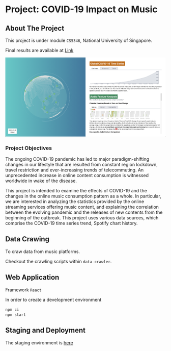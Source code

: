 # Project: COVID-19 Impact on Music

## About The Project

This project is under module `CS5346`, National University of Singapore.

Final results are available at [Link](https://covid-media-consumption-dev.herokuapp.com/)

![product-screenshot](images/overview.png)


### Project Objectives

The ongoing COVID-19 pandemic has led to major paradigm-shifting changes in our lifestyle that are resulted from constant region lockdown, travel restriction and ever-increasing trends of telecommuting. An unprecedented increase in online content consumption is witnessed worldwide in wake of the disease. 

This project is intended to examine the effects of COVID-19 and the changes in the online music consumption pattern as a whole. In particular, we are interested in analyzing the statistics provided by the online streaming services offering music content, and explaining the correlation between the evolving pandemic and the releases of new contents from the beginning of the outbreak. This project uses various data sources, which comprise the COVID-19 time series trend, Spotify chart history.

## Data Crawing

To craw data from music platforms.

Checkout the crawling scripts within `data-crawler`.

## Web Application

Framework `React`

In order to create a development environment
```
npm ci
npm start
```

## Staging and Deployment

The staging environment is [here](https://covid-media-consumption-dev.herokuapp.com/)
